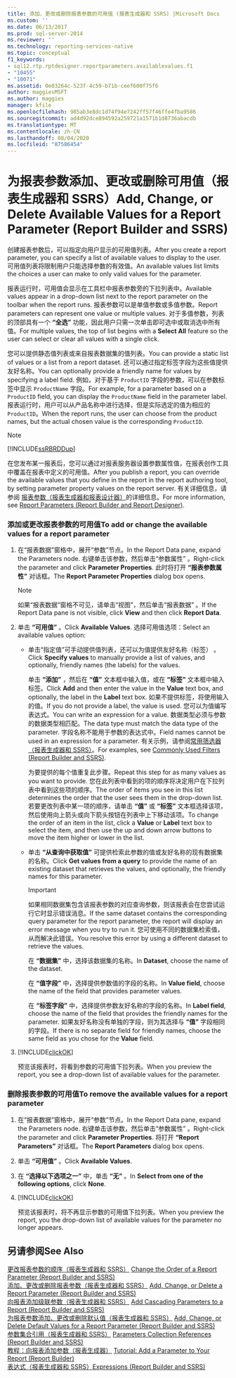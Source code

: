 ```yaml
---
title: 添加、更改或删除报表参数的可用值 (报表生成器和 SSRS) |Microsoft Docs
ms.custom: ''
ms.date: 06/13/2017
ms.prod: sql-server-2014
ms.reviewer: ''
ms.technology: reporting-services-native
ms.topic: conceptual
f1_keywords:
- sql12.rtp.rptdesigner.reportparameters.availablevalues.f1
- "10455"
- "10071"
ms.assetid: 0e03264c-523f-4c59-b71b-ceef600f75f6
author: maggiesMSFT
ms.author: maggies
manager: kfile
ms.openlocfilehash: 985ab3e8dc1d74f94e7242ff57f46ffe4fba9586
ms.sourcegitcommit: ad4d92dce894592a259721a1571b1d8736abacdb
ms.translationtype: MT
ms.contentlocale: zh-CN
ms.lasthandoff: 08/04/2020
ms.locfileid: "87586454"
---
```

# <a name="add-change-or-delete-available-values-for-a-report-parameter-report-builder-and-ssrs"></a><span data-ttu-id="75608-102">为报表参数添加、更改或删除可用值（报表生成器和 SSRS）</span><span class="sxs-lookup"><span data-stu-id="75608-102">Add, Change, or Delete Available Values for a Report Parameter (Report Builder and SSRS)</span></span>
  <span data-ttu-id="75608-103">创建报表参数后，可以指定向用户显示的可用值列表。</span><span class="sxs-lookup"><span data-stu-id="75608-103">After you create a report parameter, you can specify a list of available values to display to the user.</span></span> <span data-ttu-id="75608-104">可用值列表将限制用户只能选择参数的有效值。</span><span class="sxs-lookup"><span data-stu-id="75608-104">An available values list limits the choices a user can make to only valid values for the parameter.</span></span>  
  
 <span data-ttu-id="75608-105">报表运行时，可用值会显示在工具栏中报表参数旁的下拉列表中。</span><span class="sxs-lookup"><span data-stu-id="75608-105">Available values appear in a drop-down list next to the report parameter on the toolbar when the report runs.</span></span> <span data-ttu-id="75608-106">报表参数可以是单值参数或多值参数。</span><span class="sxs-lookup"><span data-stu-id="75608-106">Report parameters can represent one value or multiple values.</span></span> <span data-ttu-id="75608-107">对于多值参数，列表的顶部具有一个 **“全选”** 功能，因此用户只需一次单击即可选中或取消选中所有值。</span><span class="sxs-lookup"><span data-stu-id="75608-107">For multiple values, the top of list begins with a **Select All** feature so the user can select or clear all values with a single click.</span></span>  
  
 <span data-ttu-id="75608-108">您可以提供静态值列表或来自报表数据集的值列表。</span><span class="sxs-lookup"><span data-stu-id="75608-108">You can provide a static list of values or a list from a report dataset.</span></span> <span data-ttu-id="75608-109">还可以通过指定标签字段为这些值提供友好名称。</span><span class="sxs-lookup"><span data-stu-id="75608-109">You can optionally provide a friendly name for values by specifying a label field.</span></span> <span data-ttu-id="75608-110">例如，对于基于 `ProductID` 字段的参数，可以在参数标签中显示 `ProductName` 字段。</span><span class="sxs-lookup"><span data-stu-id="75608-110">For example, for a parameter based on a `ProductID` field, you can display the `ProductName` field in the parameter label.</span></span> <span data-ttu-id="75608-111">报表运行时，用户可以从产品名称中进行选择，但是实际选定的值为相应的 `ProductID`。</span><span class="sxs-lookup"><span data-stu-id="75608-111">When the report runs, the user can choose from the product names, but the actual chosen value is the corresponding `ProductID`.</span></span>  
  
> [!NOTE]  
>  [!INCLUDE[ssRBRDDup](../../includes/ssrbrddup-md.md)]  
  
 <span data-ttu-id="75608-112">在您发布某一报表后，您可以通过对报表服务器设置参数属性值，在报表创作工具中覆盖在报表中定义的可用值。</span><span class="sxs-lookup"><span data-stu-id="75608-112">After you publish a report, you can override the available values that you define in the report in the report authoring tool, by setting parameter property values on the report server.</span></span> <span data-ttu-id="75608-113">有关详细信息，请参阅 [报表参数（报表生成器和报表设计器）](report-parameters-report-builder-and-report-designer.md)的详细信息。</span><span class="sxs-lookup"><span data-stu-id="75608-113">For more information, see [Report Parameters &#40;Report Builder and Report Designer&#41;](report-parameters-report-builder-and-report-designer.md).</span></span>  
  
### <a name="to-add-or-change-the-available-values-for-a-report-parameter"></a><span data-ttu-id="75608-114">添加或更改报表参数的可用值</span><span class="sxs-lookup"><span data-stu-id="75608-114">To add or change the available values for a report parameter</span></span>  
  
1.  <span data-ttu-id="75608-115">在“报表数据”窗格中，展开“参数”节点。</span><span class="sxs-lookup"><span data-stu-id="75608-115">In the Report Data pane, expand the Parameters node.</span></span> <span data-ttu-id="75608-116">右键单击该参数，然后单击“参数属性”  。</span><span class="sxs-lookup"><span data-stu-id="75608-116">Right-click the parameter and click **Parameter Properties**.</span></span> <span data-ttu-id="75608-117">此时将打开 **“报表参数属性”** 对话框。</span><span class="sxs-lookup"><span data-stu-id="75608-117">The **Report Parameter Properties** dialog box opens.</span></span>  
  
    > [!NOTE]  
    >  <span data-ttu-id="75608-118">如果“报表数据”窗格不可见，请单击“视图”，然后单击“报表数据”   。</span><span class="sxs-lookup"><span data-stu-id="75608-118">If the Report Data pane is not visible, click **View** and then click **Report Data**.</span></span>  
  
2.  <span data-ttu-id="75608-119">单击 **“可用值”** 。</span><span class="sxs-lookup"><span data-stu-id="75608-119">Click **Available Values**.</span></span> <span data-ttu-id="75608-120">选择可用值选项：</span><span class="sxs-lookup"><span data-stu-id="75608-120">Select an available values option:</span></span>  
  
    -   <span data-ttu-id="75608-121">单击“指定值”可手动提供值列表，还可以为值提供友好名称（标签）  。</span><span class="sxs-lookup"><span data-stu-id="75608-121">Click **Specify values** to manually provide a list of values, and optionally, friendly names (the labels) for the values.</span></span>  
  
         <span data-ttu-id="75608-122">单击 **“添加”** ，然后在 **“值”** 文本框中输入值，或在 **“标签”** 文本框中输入标签。</span><span class="sxs-lookup"><span data-stu-id="75608-122">Click **Add** and then enter the value in the **Value** text box, and optionally, the label in the **Label** text box.</span></span> <span data-ttu-id="75608-123">如果不提供标签，将使用输入的值。</span><span class="sxs-lookup"><span data-stu-id="75608-123">If you do not provide a label, the value is used.</span></span> <span data-ttu-id="75608-124">您可以为值编写表达式。</span><span class="sxs-lookup"><span data-stu-id="75608-124">You can write an expression for a value.</span></span> <span data-ttu-id="75608-125">数据类型必须与参数的数据类型相匹配。</span><span class="sxs-lookup"><span data-stu-id="75608-125">The data type must match the data type of the parameter.</span></span> <span data-ttu-id="75608-126">字段名称不能用于参数的表达式中。</span><span class="sxs-lookup"><span data-stu-id="75608-126">Field names cannot be used in an expression for a parameter.</span></span> <span data-ttu-id="75608-127">有关示例，请参阅[常用筛选器（报表生成器和 SSRS）](commonly-used-filters-report-builder-and-ssrs.md)。</span><span class="sxs-lookup"><span data-stu-id="75608-127">For examples, see [Commonly Used Filters &#40;Report Builder and SSRS&#41;](commonly-used-filters-report-builder-and-ssrs.md).</span></span>  
  
         <span data-ttu-id="75608-128">为要提供的每个值重复此步骤。</span><span class="sxs-lookup"><span data-stu-id="75608-128">Repeat this step for as many values as you want to provide.</span></span> <span data-ttu-id="75608-129">您在此列表中看到的项的顺序将决定用户在下拉列表中看到这些项的顺序。</span><span class="sxs-lookup"><span data-stu-id="75608-129">The order of items you see in this list determines the order that the user sees them in the drop-down list.</span></span> <span data-ttu-id="75608-130">若要更改列表中某一项的顺序，请单击 **“值”** 或 **“标签”** 文本框选择该项，然后使用向上箭头或向下箭头按钮在列表中上下移动该项。</span><span class="sxs-lookup"><span data-stu-id="75608-130">To change the order of an item in the list, click a **Value** or **Label** text box to select the item, and then use the up and down arrow buttons to move the item higher or lower in the list.</span></span>  
  
    -   <span data-ttu-id="75608-131">单击 **“从查询中获取值”** 可提供检索此参数的值或友好名称的现有数据集的名称。</span><span class="sxs-lookup"><span data-stu-id="75608-131">Click **Get values from a query** to provide the name of an existing dataset that retrieves the values, and optionally, the friendly names for this parameter.</span></span>  
  
        > [!IMPORTANT]  
        >  <span data-ttu-id="75608-132">如果相同数据集包含该报表参数的对应查询参数，则该报表会在您尝试运行它时显示错误消息。</span><span class="sxs-lookup"><span data-stu-id="75608-132">If the same dataset contains the corresponding query parameter for the report parameter, the report will display an error message when you try to run it.</span></span> <span data-ttu-id="75608-133">您可使用不同的数据集检索值，从而解决此错误。</span><span class="sxs-lookup"><span data-stu-id="75608-133">You resolve this error by using a different dataset to retrieve the values.</span></span>  
  
         <span data-ttu-id="75608-134">在 **“数据集”** 中，选择该数据集的名称。</span><span class="sxs-lookup"><span data-stu-id="75608-134">In **Dataset**, choose the name of the dataset.</span></span>  
  
         <span data-ttu-id="75608-135">在 **“值字段”** 中，选择提供参数值的字段的名称。</span><span class="sxs-lookup"><span data-stu-id="75608-135">In **Value field**, choose the name of the field that provides parameter values.</span></span>  
  
         <span data-ttu-id="75608-136">在 **“标签字段”** 中，选择提供参数友好名称的字段的名称。</span><span class="sxs-lookup"><span data-stu-id="75608-136">In **Label field**, choose the name of the field that provides the friendly names for the parameter.</span></span> <span data-ttu-id="75608-137">如果友好名称没有单独的字段，则为其选择与 **“值”** 字段相同的字段。</span><span class="sxs-lookup"><span data-stu-id="75608-137">If there is no separate field for friendly names, choose the same field as you chose for the **Value** field.</span></span>  
  
3.  [!INCLUDE[clickOK](../../includes/clickok-md.md)]  
  
     <span data-ttu-id="75608-138">预览该报表时，将看到参数的可用值下拉列表。</span><span class="sxs-lookup"><span data-stu-id="75608-138">When you preview the report, you see a drop-down list of available values for the parameter.</span></span>  
  
### <a name="to-remove-the-available-values-for-a-report-parameter"></a><span data-ttu-id="75608-139">删除报表参数的可用值</span><span class="sxs-lookup"><span data-stu-id="75608-139">To remove the available values for a report parameter</span></span>  
  
1.  <span data-ttu-id="75608-140">在“报表数据”窗格中，展开“参数”节点。</span><span class="sxs-lookup"><span data-stu-id="75608-140">In the Report Data pane, expand the Parameters node.</span></span> <span data-ttu-id="75608-141">右键单击该参数，然后单击“参数属性”  。</span><span class="sxs-lookup"><span data-stu-id="75608-141">Right-click the parameter and click **Parameter Properties**.</span></span> <span data-ttu-id="75608-142">将打开 **“Report Parameters”** 对话框。</span><span class="sxs-lookup"><span data-stu-id="75608-142">The **Report Parameters** dialog box opens.</span></span>  
  
2.  <span data-ttu-id="75608-143">单击 **“可用值”** 。</span><span class="sxs-lookup"><span data-stu-id="75608-143">Click **Available Values**.</span></span>  
  
3.  <span data-ttu-id="75608-144">在 **“选择以下选项之一”** 中，单击 **“无”** 。</span><span class="sxs-lookup"><span data-stu-id="75608-144">In **Select from one of the following options**, click **None**.</span></span>  
  
4.  [!INCLUDE[clickOK](../../includes/clickok-md.md)]  
  
     <span data-ttu-id="75608-145">预览该报表时，将不再显示参数的可用值下拉列表。</span><span class="sxs-lookup"><span data-stu-id="75608-145">When you preview the report, you the drop-down list of available values for the parameter no longer appears.</span></span>  
  
## <a name="see-also"></a><span data-ttu-id="75608-146">另请参阅</span><span class="sxs-lookup"><span data-stu-id="75608-146">See Also</span></span>  
 <span data-ttu-id="75608-147">[更改报表参数的顺序（报表生成器和 SSRS）](change-the-order-of-a-report-parameter-report-builder-and-ssrs.md) </span><span class="sxs-lookup"><span data-stu-id="75608-147">[Change the Order of a Report Parameter &#40;Report Builder and SSRS&#41;](change-the-order-of-a-report-parameter-report-builder-and-ssrs.md) </span></span>  
 <span data-ttu-id="75608-148">[添加、更改或删除报表参数（报表生成器和 SSRS）](add-change-or-delete-a-report-parameter-report-builder-and-ssrs.md) </span><span class="sxs-lookup"><span data-stu-id="75608-148">[Add, Change, or Delete a Report Parameter &#40;Report Builder and SSRS&#41;](add-change-or-delete-a-report-parameter-report-builder-and-ssrs.md) </span></span>  
 <span data-ttu-id="75608-149">[向报表添加级联参数（报表生成器和 SSRS）](add-cascading-parameters-to-a-report-report-builder-and-ssrs.md) </span><span class="sxs-lookup"><span data-stu-id="75608-149">[Add Cascading Parameters to a Report &#40;Report Builder and SSRS&#41;](add-cascading-parameters-to-a-report-report-builder-and-ssrs.md) </span></span>  
 <span data-ttu-id="75608-150">[为报表参数添加、更改或删除默认值（报表生成器和 SSRS）](add-change-or-delete-default-values-for-a-report-parameter.md) </span><span class="sxs-lookup"><span data-stu-id="75608-150">[Add, Change, or Delete Default Values for a Report Parameter &#40;Report Builder and SSRS&#41;](add-change-or-delete-default-values-for-a-report-parameter.md) </span></span>  
 <span data-ttu-id="75608-151">[参数集合引用（报表生成器和 SSRS）](built-in-collections-parameters-collection-references-report-builder.md) </span><span class="sxs-lookup"><span data-stu-id="75608-151">[Parameters Collection References &#40;Report Builder and SSRS&#41;](built-in-collections-parameters-collection-references-report-builder.md) </span></span>  
 <span data-ttu-id="75608-152">[教程：向报表添加参数（报表生成器）](../tutorial-add-a-parameter-to-your-report-report-builder.md) </span><span class="sxs-lookup"><span data-stu-id="75608-152">[Tutorial: Add a Parameter to Your Report &#40;Report Builder&#41;](../tutorial-add-a-parameter-to-your-report-report-builder.md) </span></span>  
 [<span data-ttu-id="75608-153">表达式（报表生成器和 SSRS）</span><span class="sxs-lookup"><span data-stu-id="75608-153">Expressions &#40;Report Builder and SSRS&#41;</span></span>](expressions-report-builder-and-ssrs.md)  
  
  
